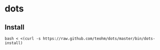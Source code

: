 # dots

## Install

```
bash < <(curl -s https://raw.github.com/teohm/dots/master/bin/dots-install)
```
